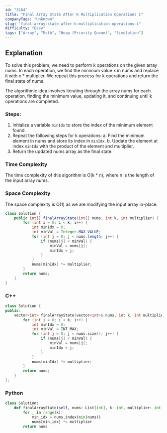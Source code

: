 ```yaml
---
id: "3264"
title: "Final Array State After K Multiplication Operations I"
companyTags: "Unknown"
slug: "final-array-state-after-k-multiplication-operations-i"
difficulty: "Easy"
tags: ["Array", "Math", "Heap (Priority Queue)", "Simulation"]
---
```


## Explanation
To solve this problem, we need to perform k operations on the given array nums. In each operation, we find the minimum value x in nums and replace it with x * multiplier. We repeat this process for k operations and return the final state of nums.

The algorithmic idea involves iterating through the array nums for each operation, finding the minimum value, updating it, and continuing until k operations are completed.

### Steps:
1. Initialize a variable `minIdx` to store the index of the minimum element found.
2. Repeat the following steps for k operations:
    a. Find the minimum element in nums and store its index in `minIdx`.
    b. Update the element at index `minIdx` with the product of the element and multiplier.
3. Return the updated nums array as the final state.

### Time Complexity
The time complexity of this algorithm is O(k * n), where n is the length of the input array nums.

### Space Complexity
The space complexity is O(1) as we are modifying the input array in-place.
```java
class Solution {
    public int[] finalArrayState(int[] nums, int k, int multiplier) {
        for (int i = 0; i < k; i++) {
            int minIdx = 0;
            int minVal = Integer.MAX_VALUE;
            for (int j = 0; j < nums.length; j++) {
                if (nums[j] < minVal) {
                    minVal = nums[j];
                    minIdx = j;
                }
            }
            nums[minIdx] *= multiplier;
        }
        return nums;
    }
}
```

### C++
```cpp
class Solution {
public:
    vector<int> finalArrayState(vector<int>& nums, int k, int multiplier) {
        for (int i = 0; i < k; i++) {
            int minIdx = 0;
            int minVal = INT_MAX;
            for (int j = 0; j < nums.size(); j++) {
                if (nums[j] < minVal) {
                    minVal = nums[j];
                    minIdx = j;
                }
            }
            nums[minIdx] *= multiplier;
        }
        return nums;
    }
};
```

### Python
```python
class Solution:
    def finalArrayState(self, nums: List[int], k: int, multiplier: int) -> List[int]:
        for _ in range(k):
            min_idx = nums.index(min(nums))
            nums[min_idx] *= multiplier
        return nums
```